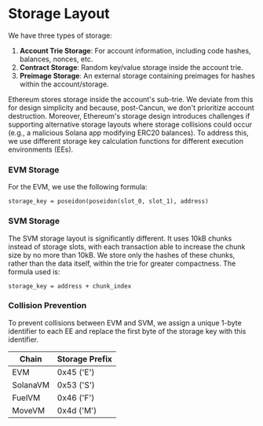 # Storage Layout

We have three types of storage:

1. **Account Trie Storage**: For account information, including code hashes, balances, nonces, etc.
2. **Contract Storage**: Random key/value storage inside the account trie.
3. **Preimage Storage**: An external storage containing preimages for hashes within the account/storage.

Ethereum stores storage inside the account's sub-trie.
We deviate from this for design simplicity and because, post-Cancun, we don't prioritize account destruction.
Moreover,
Ethereum's storage design introduces challenges
if supporting alternative storage layouts where storage collisions could occur
(e.g., a malicious Solana app modifying ERC20 balances).
To address this, we use different storage key calculation functions for different execution environments (EEs).

### EVM Storage

For the EVM, we use the following formula:
```
storage_key = poseidon(poseidon(slot_0, slot_1), address)
```

### SVM Storage

The SVM storage layout is significantly different.
It uses 10kB chunks instead of storage slots,
with each transaction able to increase the chunk size by no more than 10kB.
We store only the hashes of these chunks, rather than the data itself, within the trie for greater compactness.
The formula used is:
```
storage_key = address + chunk_index
```

### Collision Prevention

To prevent collisions between EVM and SVM,
we assign a unique 1-byte identifier to each EE and replace the first byte of the storage key with this identifier.

| Chain    | Storage Prefix |
|----------|----------------|
| EVM      | 0x45 ('E')     |
| SolanaVM | 0x53 ('S')     |
| FuelVM   | 0x46 ('F')     |
| MoveVM   | 0x4d ('M')     |